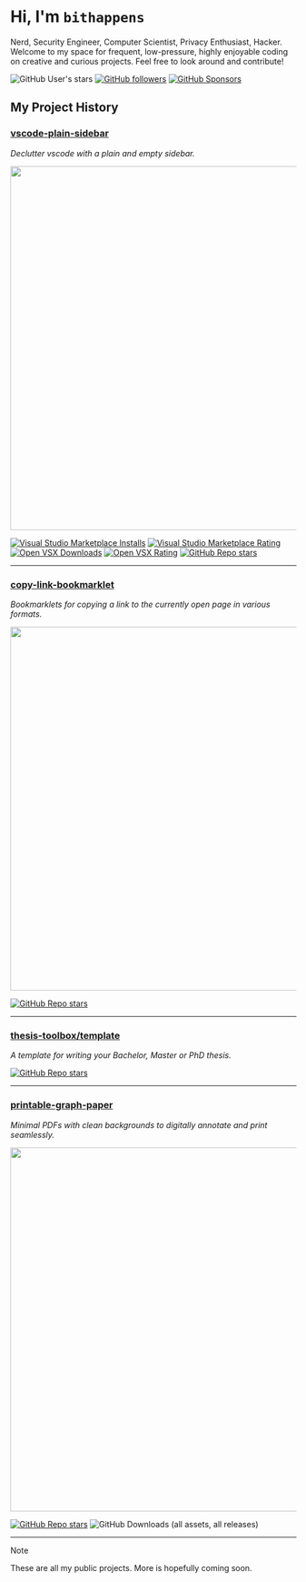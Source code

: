 # Hi, I'm `bithappens`

Nerd, Security Engineer, Computer Scientist, Privacy Enthusiast, Hacker. Welcome to my space for frequent, low-pressure, highly enjoyable coding on creative and curious projects. Feel free to look around and contribute!

![GitHub User's stars](https://img.shields.io/github/stars/bithappens?style=flat&label=GitHub%20stars)
[![GitHub followers](https://img.shields.io/github/followers/bithappens?style=flat&label=GitHub%20followers)](https://github.com/bithappens?tab=followers)
[![GitHub Sponsors](https://img.shields.io/github/sponsors/bithappens?style=flat&label=GitHub%20sponsors)](https://github.com/sponsors/bithappens)

## My Project History

### [vscode-plain-sidebar](https://github.com/bithappens/vscode-plain-sidebar)

*Declutter vscode with a plain and empty sidebar.*

<kbd><img src="https://repository-images.githubusercontent.com/695463375/6af79c34-3476-4ec3-b2f3-b74285e14a2d" width="640"></kbd>

[![Visual Studio Marketplace Installs](https://img.shields.io/visual-studio-marketplace/i/bithappens.vscode-plain-sidebar?label=Marketplace%20installs)](https://marketplace.visualstudio.com/items?itemName=bithappens.vscode-plain-sidebar)
[![Visual Studio Marketplace Rating](https://img.shields.io/visual-studio-marketplace/r/bithappens.vscode-plain-sidebar?label=Marketplace%20rating)](https://marketplace.visualstudio.com/items?itemName=bithappens.vscode-plain-sidebar&ssr=false#review-details)
[![Open VSX Downloads](https://img.shields.io/open-vsx/dt/bithappens/vscode-plain-sidebar?label=Open%20VSX%20downloads)](https://open-vsx.org/extension/bithappens/vscode-plain-sidebar)
[![Open VSX Rating](https://img.shields.io/open-vsx/rating/bithappens/vscode-plain-sidebar?label=Open%20VSX%20rating)](https://open-vsx.org/extension/bithappens/vscode-plain-sidebar/reviews)
[![GitHub Repo stars](https://img.shields.io/github/stars/bithappens/vscode-plain-sidebar?style=flat&label=GitHub%20stars&link=https%3A%2F%2Fgithub.com%2Fbithappens%2Fvscode-plain-sidebar%2Fstargazers)](https://github.com/bithappens/vscode-plain-sidebar)

---

### [copy-link-bookmarklet](https://github.com/bithappens/copy-link-bookmarklet)

*Bookmarklets for copying a link to the currently open page in various formats.*

<kbd><img src="https://repository-images.githubusercontent.com/549750668/0923e0ed-0a6a-487e-8f2a-c19db81a50d2" width="640"></kbd>

[![GitHub Repo stars](https://img.shields.io/github/stars/bithappens/copy-link-bookmarklet?style=flat&label=GitHub%20stars&link=https%3A%2F%2Fgithub.com%2Fbithappens%2Fcopy-link-bookmarklet%2Fstargazers)](https://github.com/bithappens/copy-link-bookmarklet)

---

### [thesis-toolbox/template](https://github.com/thesis-toolbox/template)

*A template for writing your Bachelor, Master or PhD thesis.*

[![GitHub Repo stars](https://img.shields.io/github/stars/thesis-toolbox/template?style=flat&label=GitHub%20stars&link=https%3A%2F%2Fgithub.com%2Fthesis-toolbox%2Ftemplate%2Fstargazers)](https://github.com/thesis-toolbox/template)

---

### [printable-graph-paper](https://github.com/bithappens/printable-graph-paper)

*Minimal PDFs with clean backgrounds to digitally annotate and print seamlessly.*

<kbd><img src="https://repository-images.githubusercontent.com/33448826/78400ba5-d4f8-412e-983c-1aaca77b4b61" width="640"></kbd>

[![GitHub Repo stars](https://img.shields.io/github/stars/bithappens/vscode-plain-sidebar?style=flat&label=GitHub%20stars&link=https%3A%2F%2Fgithub.com%2Fbithappens%2Fprintable-graph-paper%2Fstargazers)](https://github.com/bithappens/printable-graph-paper)
![GitHub Downloads (all assets, all releases)](https://img.shields.io/github/downloads/bithappens/printable-graph-paper/total?style=flat&label=GitHub%20downloads)

---

> [!NOTE]
> These are all my public projects. More is hopefully coming soon.
